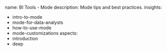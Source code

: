 name: BI Tools - Mode
description: Mode tips and best practices.
insights:
  - intro-to-mode
  - mode-for-data-analysts
  - how-to-use-mode
  - mode-customizations
aspects:
  - introduction
  - deep
 

